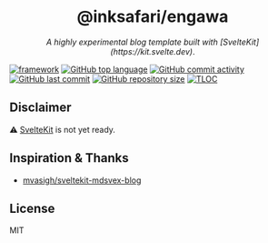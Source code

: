 <h1 align="center">
  @inksafari/engawa
</h1>
<p align="center">
  <i>A highly experimental blog template built with [SvelteKit](https://kit.svelte.dev)</i>.
</p>

[![framework][framework-badge]][svelte]
[![GitHub top language][lang-badge]][repo]
[![GitHub commit activity][activity-badge]][activity]
[![GitHub last commit][last-commit-badge]][activity]
[![GitHub repository size][size-badge]][repo]
[![TLOC][tloc-badge]][repo]

## Disclaimer

:warning: [SvelteKit](https://kit.svelte.dev) is not yet ready.

## Inspiration & Thanks
- [mvasigh/sveltekit-mdsvex-blog](https://github.com/mvasigh/sveltekit-mdsvex-blog)

## License
MIT

[framework-badge]: https://img.shields.io/badge/framework-Svelte(Kit)-orange.svg?logo=svelte
[svelte]: https://kit.svelte.dev
[activity-badge]: https://img.shields.io/github/commit-activity/m/inksafari/engawa.svg?color=%2300a8ff
[activity]: https://github.com/inksafari/engawa/graphs/commit-activity
[last-commit-badge]: https://img.shields.io/github/last-commit/inksafari/engawa/master.svg
[size-badge]: https://img.shields.io/github/repo-size/inksafari/engawa.svg?color=ff69b4
[repo]: https://github.com/inksafari/engawa
[lang-badge]: https://img.shields.io/github/languages/top/inksafari/engawa.svg
[tloc-badge]: https://tokei.rs/b1/github/inksafari/engawa
